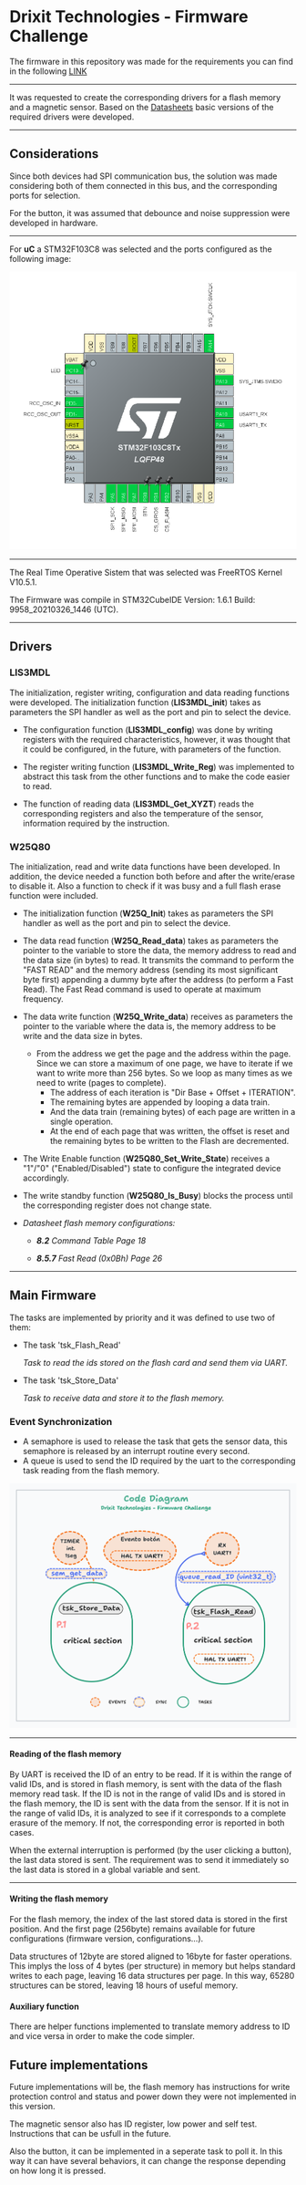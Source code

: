 # Drixit Technologies - Firmware Challenge

The firmware in this repository was made for the requirements you can find in the following [LINK](./Instructions/Firmware%20Engineer%20-%20Ejercicio.pdf)

***
It was requested to create the corresponding drivers for a flash memory and a magnetic sensor.
Based on the [Datasheets](./Datasheets) basic versions of the required drivers were developed.
***
## Considerations
Since both devices had SPI communication bus, the solution was made considering both of them connected in this bus, and the corresponding ports for selection. 

For the button, it was assumed that debounce and noise suppression were developed in hardware.

***
For **uC** a STM32F103C8 was selected and the ports configured as the following image:

![Ports configuration in uC](./Multimedia/STM32_PORTS.png)
***
The Real Time Operative Sistem that was selected was FreeRTOS Kernel V10.5.1.

The Firmware was compile in STM32CubeIDE Version: 1.6.1 Build: 9958_20210326_1446 (UTC).
****
## Drivers

### LIS3MDL
The initialization, register writing, configuration and data reading functions were developed.
The initialization function (**LIS3MDL_init**) takes as parameters the SPI handler as well as the port and pin to select the device.

* The configuration function (**LIS3MDL_config**) was done by writing registers with the required characteristics, however, it was thought that it could be configured, in the future, with parameters of the function. 

* The register writing function (**LIS3MDL_Write_Reg**) was implemented to abstract this task from the other functions and to make the code easier to read.

* The function of reading data (**LIS3MDL_Get_XYZT**) reads the corresponding registers and also the temperature of the sensor, information required by the instruction.

### W25Q80

The initialization, read and write data functions have been developed. In addition, the device 
needed a function both before and after the write/erase to disable it. 
Also a function to check if it was busy and a full flash erase function were included. 

* The initialization function (**W25Q_Init**) takes as parameters the SPI handler as well as the port and pin to select the device.

* The data read function (**W25Q_Read_data**) takes as parameters the pointer to the variable to store the data, the memory address to read and the data size (in bytes) to read.
It transmits the command to perform the "FAST READ" and the memory address (sending its most significant byte first) appending a dummy byte after the address (to perform a Fast Read).
The Fast Read command is used to operate at maximum frequency.

* The data write function (**W25Q_Write_data**) receives as parameters the pointer to the variable where the data is, the memory address to be write and the data size in bytes.
    * From the address we get the page and the address within the page. Since we can store a maximum of one page, we have to iterate if we want to write more than 256 bytes. So we loop as many times as we need to write (pages to complete).
        * The address of each iteration is "Dir Base + Offset + ITERATION".
        * The remaining bytes are appended by looping a data train.
        * And the data train (remaining bytes) of each page are written in a single operation. 
        * At the end of each page that was written, the offset is reset and the remaining bytes to be written to the Flash are decremented.
 
* The Write Enable function (**W25Q80_Set_Write_State**) receives a "1"/"0" ("Enabled/Disabled") state to configure the integrated device accordingly.

* The write standby function (**W25Q80_Is_Busy**) blocks the process until the corresponding register does not change state.

* *Datasheet flash memory configurations:*
  
    * ***8.2** Command Table Page 18*
    
    * ***8.5.7** Fast Read (0x0Bh) Page 26*

****
## Main Firmware

The tasks are implemented by priority and it was defined to use two of them:
* The task 'tsk_Flash_Read'
  
  *Task to read the ids stored on the flash card and send them via UART.*

* The task 'tsk_Store_Data'
  
  *Task to receive data and store it to the flash memory.*
###  Event Synchronization
* A semaphore is used to release the task that gets the sensor data, this semaphore is released by an interrupt routine every second.
* A queue is used to send the ID required by the uart to the corresponding task reading from the flash memory.
  
![Code diagram](./Multimedia/Code_diagram.png)

***
#### Reading of the flash memory
By UART is received the ID of an entry to be read. 
If it is within the range of valid IDs, and is stored in flash memory, is sent with the data of the flash memory read task.
If the ID is not in the range of valid IDs and is stored in the flash memory, the ID is sent with the data from the sensor.
If it is not in the range of valid IDs, it is analyzed to see if it corresponds to a complete erasure of the memory.
If not, the corresponding error is reported in both cases.

When the external interruption is performed (by the user clicking a button), the last data stored is sent. The requirement was to send it immediately so the last data is stored in a global variable and sent.

***
#### Writing the flash memory
For the flash memory, the index of the last stored data is stored in the first position.
And the first page (256byte) remains available for future configurations (firmware version, configurations...).

Data structures of 12byte are stored aligned to 16byte for faster operations. This implys the loss of 4 bytes (per structure) in memory but helps standard writes to each page, leaving 16 data structures per page. 
In this way, 65280 structures can be stored, leaving 18 hours of useful memory.

#### Auxiliary function

There are helper functions implemented to translate memory address to ID and vice versa in order to make the code simpler.

## Future implementations 

Future implementations will be, the flash memory has instructions for write protection control and status and power down they were not implemented in this version.

The magnetic sensor also has ID register, low power and self test. Instructions that can be usfull in the future.

Also the button, it can be implemented in a seperate task to poll it. In this way it can have several behaviors, it can change the response depending on how long it is pressed.
